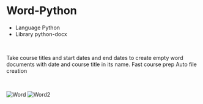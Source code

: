 # Word-Python

- Language Python
- Library python-docx


<br>

Take course titles and start dates and end dates to create empty word documents with date and course title in its name.
Fast course prep
Auto file creation

<br>

![Word](https://user-images.githubusercontent.com/71058334/127105703-e54ffd28-d4b0-4bdb-ad95-5469c3fcafc7.PNG)
![Word2](https://user-images.githubusercontent.com/71058334/127105824-2e0d270b-140c-4813-8fe5-c6681a7a9271.PNG)
